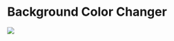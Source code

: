 <h1> Background Color Changer </h1>

<img src = "https://media.giphy.com/media/W1N7yqkvefd5J1QFci/giphy.gif">
